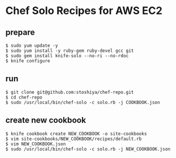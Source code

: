 # Chef Solo Recipes for AWS EC2

## prepare

```
$ sudo yum update -y
$ sudo yum install -y ruby-gem ruby-devel gcc git
$ sudo gem install knife-solo --no-ri --no-rdoc
$ knife configure
```

## run

```
$ git clone git@github.com:stoshiya/chef-repo.git
$ cd chef-repo
$ sudo /usr/local/bin/chef-solo -c solo.rb -j COOKBOOK.json
```

## create new cookbook

```
$ knife cookbook create NEW_COOKBOOK -o site-cookbooks
$ vim site-cookbooks/NEW_COOKBOOK/recipes/default.rb
$ vim NEW_COOKBOOK.json
$ sudo /usr/local/bin/chef-solo -c solo.rb -j NEW_COOKBOOK.json
```
